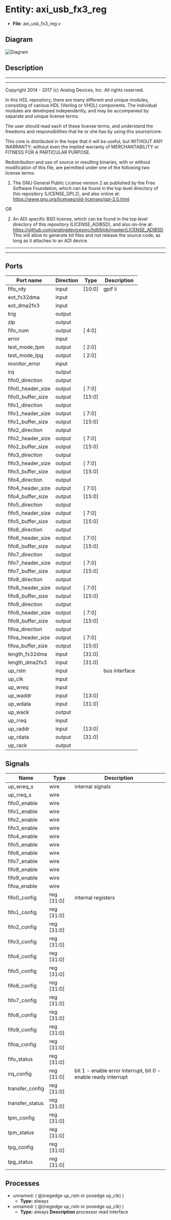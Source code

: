 # Entity: axi_usb_fx3_reg

- **File**: axi_usb_fx3_reg.v
## Diagram

![Diagram](axi_usb_fx3_reg.svg "Diagram")
## Description

 ***************************************************************************
 ***************************************************************************
 Copyright 2014 - 2017 (c) Analog Devices, Inc. All rights reserved.

 In this HDL repository, there are many different and unique modules, consisting
 of various HDL (Verilog or VHDL) components. The individual modules are
 developed independently, and may be accompanied by separate and unique license
 terms.

 The user should read each of these license terms, and understand the
 freedoms and responsibilities that he or she has by using this source/core.

 This core is distributed in the hope that it will be useful, but WITHOUT ANY
 WARRANTY; without even the implied warranty of MERCHANTABILITY or FITNESS FOR
 A PARTICULAR PURPOSE.

 Redistribution and use of source or resulting binaries, with or without modification
 of this file, are permitted under one of the following two license terms:

   1. The GNU General Public License version 2 as published by the
      Free Software Foundation, which can be found in the top level directory
      of this repository (LICENSE_GPL2), and also online at:
      <https://www.gnu.org/licenses/old-licenses/gpl-2.0.html>

 OR

   2. An ADI specific BSD license, which can be found in the top level directory
      of this repository (LICENSE_ADIBSD), and also on-line at:
      https://github.com/analogdevicesinc/hdl/blob/master/LICENSE_ADIBSD
      This will allow to generate bit files and not release the source code,
      as long as it attaches to an ADI device.

 ***************************************************************************
 ***************************************************************************

## Ports

| Port name         | Direction | Type   | Description    |
| ----------------- | --------- | ------ | -------------- |
| fifo_rdy          | input     | [10:0] |  gpif ii       |
| eot_fx32dma       | input     |        |                |
| eot_dma2fx3       | input     |        |                |
| trig              | output    |        |                |
| zlp               | output    |        |                |
| fifo_num          | output    | [ 4:0] |                |
| error             | input     |        |                |
| test_mode_tpm     | output    | [ 2:0] |                |
| test_mode_tpg     | output    | [ 2:0] |                |
| monitor_error     | input     |        |                |
| irq               | output    |        |                |
| fifo0_direction   | output    |        |                |
| fifo0_header_size | output    | [ 7:0] |                |
| fifo0_buffer_size | output    | [15:0] |                |
| fifo1_direction   | output    |        |                |
| fifo1_header_size | output    | [ 7:0] |                |
| fifo1_buffer_size | output    | [15:0] |                |
| fifo2_direction   | output    |        |                |
| fifo2_header_size | output    | [ 7:0] |                |
| fifo2_buffer_size | output    | [15:0] |                |
| fifo3_direction   | output    |        |                |
| fifo3_header_size | output    | [ 7:0] |                |
| fifo3_buffer_size | output    | [15:0] |                |
| fifo4_direction   | output    |        |                |
| fifo4_header_size | output    | [ 7:0] |                |
| fifo4_buffer_size | output    | [15:0] |                |
| fifo5_direction   | output    |        |                |
| fifo5_header_size | output    | [ 7:0] |                |
| fifo5_buffer_size | output    | [15:0] |                |
| fifo6_direction   | output    |        |                |
| fifo6_header_size | output    | [ 7:0] |                |
| fifo6_buffer_size | output    | [15:0] |                |
| fifo7_direction   | output    |        |                |
| fifo7_header_size | output    | [ 7:0] |                |
| fifo7_buffer_size | output    | [15:0] |                |
| fifo8_direction   | output    |        |                |
| fifo8_header_size | output    | [ 7:0] |                |
| fifo8_buffer_size | output    | [15:0] |                |
| fifo9_direction   | output    |        |                |
| fifo9_header_size | output    | [ 7:0] |                |
| fifo9_buffer_size | output    | [15:0] |                |
| fifoa_direction   | output    |        |                |
| fifoa_header_size | output    | [ 7:0] |                |
| fifoa_buffer_size | output    | [15:0] |                |
| length_fx32dma    | input     | [31:0] |                |
| length_dma2fx3    | input     | [31:0] |                |
| up_rstn           | input     |        |  bus interface |
| up_clk            | input     |        |                |
| up_wreq           | input     |        |                |
| up_waddr          | input     | [13:0] |                |
| up_wdata          | input     | [31:0] |                |
| up_wack           | output    |        |                |
| up_rreq           | input     |        |                |
| up_raddr          | input     | [13:0] |                |
| up_rdata          | output    | [31:0] |                |
| up_rack           | output    |        |                |
## Signals

| Name            | Type           | Description                                                     |
| --------------- | -------------- | --------------------------------------------------------------- |
| up_wreq_s       | wire           |  internal signals                                               |
| up_rreq_s       | wire           |                                                                 |
| fifo0_enable    | wire           |                                                                 |
| fifo1_enable    | wire           |                                                                 |
| fifo2_enable    | wire           |                                                                 |
| fifo3_enable    | wire           |                                                                 |
| fifo4_enable    | wire           |                                                                 |
| fifo5_enable    | wire           |                                                                 |
| fifo6_enable    | wire           |                                                                 |
| fifo7_enable    | wire           |                                                                 |
| fifo8_enable    | wire           |                                                                 |
| fifo9_enable    | wire           |                                                                 |
| fifoa_enable    | wire           |                                                                 |
| fifo0_config    | reg     [31:0] |  internal registers                                             |
| fifo1_config    | reg     [31:0] |                                                                 |
| fifo2_config    | reg     [31:0] |                                                                 |
| fifo3_config    | reg     [31:0] |                                                                 |
| fifo4_config    | reg     [31:0] |                                                                 |
| fifo5_config    | reg     [31:0] |                                                                 |
| fifo6_config    | reg     [31:0] |                                                                 |
| fifo7_config    | reg     [31:0] |                                                                 |
| fifo8_config    | reg     [31:0] |                                                                 |
| fifo9_config    | reg     [31:0] |                                                                 |
| fifoa_config    | reg     [31:0] |                                                                 |
| fifo_status     | reg     [31:0] |                                                                 |
| irq_config      | reg     [31:0] | bit 1 - enable error interrupt, bit 0 - enable ready interrupt  |
| transfer_config | reg     [31:0] |                                                                 |
| transfer_status | reg     [31:0] |                                                                 |
| tpm_config      | reg     [31:0] |                                                                 |
| tpm_status      | reg     [31:0] |                                                                 |
| tpg_config      | reg     [31:0] |                                                                 |
| tpg_status      | reg     [31:0] |                                                                 |
## Processes
- unnamed: ( @(negedge up_rstn or posedge up_clk) )
  - **Type:** always
- unnamed: ( @(negedge up_rstn or posedge up_clk) )
  - **Type:** always
**Description**
 processor read interface 
